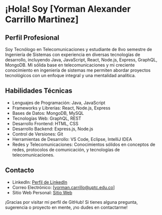# ¡Hola! Soy [Yorman Alexander Carrillo Martinez]

## Perfil Profesional

Soy Tecnólogo en Telecomunicaciones y estudiante de 8vo semestre de Ingeniería de Sistemas con experiencia en diversas tecnologías de desarrollo, incluyendo Java, JavaScript, React, Node.js, Express, GraphQL, MongoDB. Mi sólida base en telecomunicaciones y mi creciente conocimiento en ingeniería de sistemas me permiten abordar proyectos tecnológicos con un enfoque integral y una mentalidad analítica.

## Habilidades Técnicas

- Lenguajes de Programación: Java, JavaScript
- Frameworks y Librerías: React, Node.js, Express
- Bases de Datos: MongoDB, MySQL
- Tecnologías Web: GraphQL, REST
- Desarrollo Frontend: HTML, CSS
- Desarrollo Backend: Express.js, Node.js
- Control de Versiones: Git
- Herramientas de Desarrollo: VS Code, Eclipse, IntelliJ IDEA
- Redes y Telecomunicaciones: Conocimientos sólidos en conceptos de redes, protocolos de comunicación, y tecnologías de telecomunicaciones.

## Contacto

- LinkedIn: [Perfil de LinkedIn]([https://www.linkedin.com/in/yorman-alexander-carrillo-martinez-aa64651aa/])
- Correo Electrónico: [yorman.carrillo@uptc.edu.co]
- Sitio Web Personal: [Sitio Web]()

¡Gracias por visitar mi perfil de GitHub! Si tienes alguna pregunta, sugerencia o proyecto en mente, ¡no dudes en contactarme!
